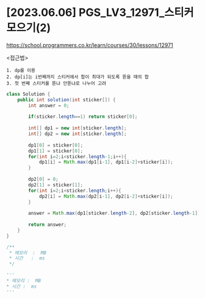 #   [2023.06.06] PGS_LV3_12971_스티커 모으기(2)
https://school.programmers.co.kr/learn/courses/30/lessons/12971

<접근법>

```
1. dp를 이용
2. dp[i]는 i번째까지 스티커에서 합이 최대가 되도록 뜯을 때의 합
3. 첫 번째 스티커를 뜯냐 안뜯냐로 나누어 고려
```




```java
class Solution {
    public int solution(int sticker[]) {
        int answer = 0;
        
        if(sticker.length==1) return sticker[0];
        
        int[] dp1 = new int[sticker.length];
        int[] dp2 = new int[sticker.length];
        
        dp1[0] = sticker[0];
        dp1[1] = sticker[0];
        for(int i=2;i<sticker.length-1;i++){
            dp1[i] = Math.max(dp1[i-1], dp1[i-2]+sticker[i]);
        }
        
        dp2[0] = 0;
        dp2[1] = sticker[1];
        for(int i=2;i<sticker.length;i++){
            dp2[i] = Math.max(dp2[i-1], dp2[i-2]+sticker[i]);
        }
        
        answer = Math.max(dp1[sticker.length-2], dp2[sticker.length-1]);
        
        return answer;
    }
}
```



```js
/**
 * 메모리  :  MB
 * 시간   :  ms
 */
```




```python
'''
* 메모리 :  MB
* 시간 :  ms
'''
```
